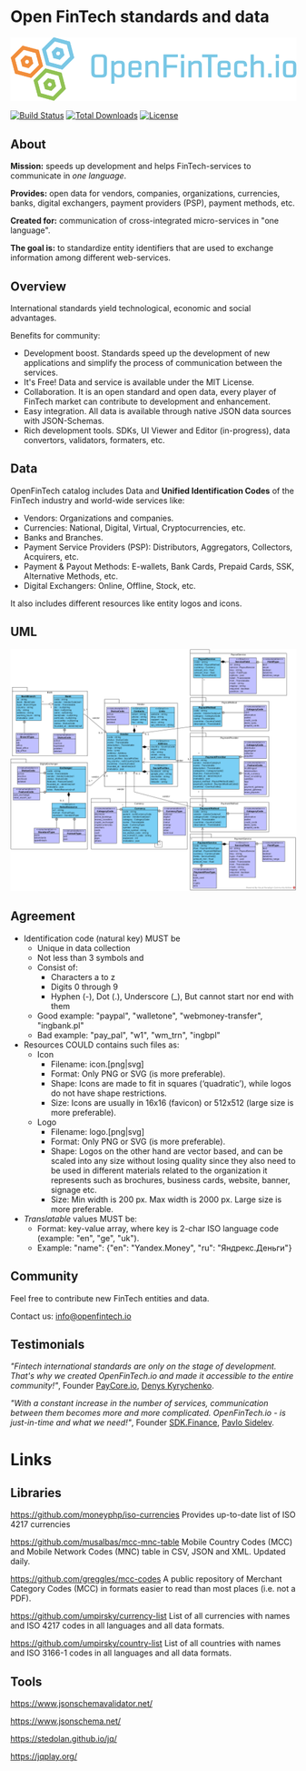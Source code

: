 # Open FinTech standards and data

![Logo](oft-logo.png?raw=true "OpenFinTech.io")

[![Build Status](https://img.shields.io/travis-ci/paycoreio/openfintech.svg?style=flat-square)](https://travis-ci.org/paycoreio/openfintech)
[![Total Downloads](https://poser.pugx.org/paycore/openfintech-data/downloads?format=flat-square)](https://packagist.org/packages/paycore/openfintech-data)
[![License](https://poser.pugx.org/paycore/openfintech-data/license?format=flat-square)](https://packagist.org/packages/paycore/openfintech-data)
## About

__Mission:__ speeds up development and helps FinTech-services to communicate in _one language_.

__Provides:__ open data for vendors, companies, organizations, currencies, banks, digital exchangers, payment providers (PSP), payment methods, etc.

__Created for:__ communication of cross-integrated micro-services in "one language". 

__The goal is:__ to standardize entity identifiers that are used to exchange information among different web-services.

## Overview

International standards yield technological, economic and social advantages.

Benefits for community:
   
- Development boost. Standards speed up the development of new applications and simplify the process of communication between the services.
- It's Free! Data and service is available under the MIT License.
- Collaboration. It is an open standard and open data, every player of FinTech market can contribute to development and enhancement.
- Easy integration. All data is available through native JSON data sources with JSON-Schemas.
- Rich development tools. SDKs, UI Viewer and Editor (in-progress), data convertors, validators, formaters, etc.

## Data

OpenFinTech catalog includes Data and __Unified Identification Codes__ of the FinTech industry and world-wide services like:

- Vendors: Organizations and companies.
- Currencies: National, Digital, Virtual, Cryptocurrencies, etc.
- Banks and Branches.
- Payment Service Providers (PSP): Distributors, Aggregators, Collectors, Acquirers, etc.
- Payment & Payout Methods: E-wallets, Bank Cards, Prepaid Cards, SSK, Alternative Methods, etc.
- Digital Exchangers: Online, Offline, Stock, etc. 

It also includes different resources like entity logos and icons.

## UML

![Class Diagram](uml-class-diagram.png?raw=true "Domain Model")

## Agreement

- Identification code (natural key) MUST be 
    - Unique in data collection
    - Not less than 3 symbols and 
    - Consist of: 
        - Characters a to z
        - Digits 0 through 9
        - Hyphen (-), Dot (.), Underscore (_), But cannot start nor end with them
    - Good example: "paypal", "walletone", "webmoney-transfer", "ingbank.pl"
    - Bad example: "pay_pal", "w1", "wm_trn", "ingbpl"
- Resources COULD contains such files as:
    - Icon
        - Filename: icon.[png|svg]
        - Format: Only PNG or SVG (is more preferable).
        - Shape: Icons are made to fit in squares (‘quadratic’), while logos do not have shape restrictions.
        - Size: Icons are usually in 16x16 (favicon) or 512x512 (large size is more preferable).
    - Logo
        - Filename: logo.[png|svg]
        - Format: Only PNG or SVG (is more preferable).
        - Shape: Logos on the other hand are vector based, and can be scaled into any size without losing quality since they also need to be used in different materials related to the organization it represents such as brochures, business cards, website, banner, signage etc.
        - Size: Min width is 200 px. Max width is 2000 px. Large size is more preferable.
- _Translatable_ values MUST be:
    - Format: key-value array, where key is 2-char ISO language code (example: "en", "ge", "uk"). 
    - Example: "name": {"en": "Yandex.Money", "ru": "Яндрекс.Деньги"}  
        
## Community

Feel free to contribute new FinTech entities and data.

Contact us: [info@openfintech.io](mailto:info@openfintech.io)

## Testimonials

_"Fintech international standards are only on the stage of development. That's why we created OpenFinTech.io and made it accessible to the entire community!"_, Founder [PayCore.io](https://paycore.io/), [Denys Kyrychenko](https://www.facebook.com/denkiri).

_"With a constant increase in the number of services, communication between them becomes more and more complicated. OpenFinTech.io - is just-in-time and what we need!"_, Founder [SDK.Finance](https://sdk.finance/), [Pavlo Sidelev](https://www.facebook.com/pavlo.sidelov).                     

# Links

## Libraries

https://github.com/moneyphp/iso-currencies
Provides up-to-date list of ISO 4217 currencies

https://github.com/musalbas/mcc-mnc-table
Mobile Country Codes (MCC) and Mobile Network Codes (MNC) table in CSV, JSON and XML. Updated daily.

https://github.com/greggles/mcc-codes
A public repository of Merchant Category Codes (MCC) in formats easier to read than most places (i.e. not a PDF).

https://github.com/umpirsky/currency-list
List of all currencies with names and ISO 4217 codes in all languages and all data formats.

https://github.com/umpirsky/country-list
List of all countries with names and ISO 3166-1 codes in all languages and all data formats.

## Tools

https://www.jsonschemavalidator.net/

https://www.jsonschema.net/

https://stedolan.github.io/jq/

https://jqplay.org/